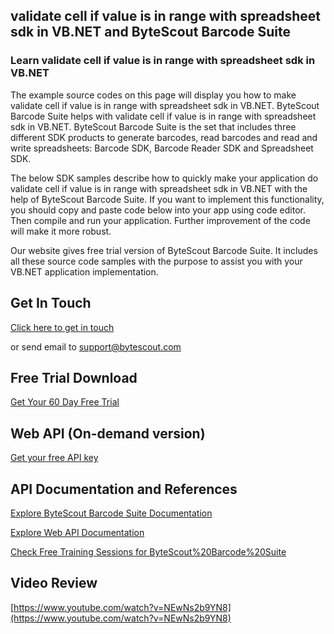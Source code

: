 ## validate cell if value is in range with spreadsheet sdk in VB.NET and ByteScout Barcode Suite

### Learn validate cell if value is in range with spreadsheet sdk in VB.NET

The example source codes on this page will display you how to make validate cell if value is in range with spreadsheet sdk in VB.NET. ByteScout Barcode Suite helps with validate cell if value is in range with spreadsheet sdk in VB.NET. ByteScout Barcode Suite is the set that includes three different SDK products to generate barcodes, read barcodes and read and write spreadsheets: Barcode SDK, Barcode Reader SDK and Spreadsheet SDK.

The below SDK samples describe how to quickly make your application do validate cell if value is in range with spreadsheet sdk in VB.NET with the help of ByteScout Barcode Suite. If you want to implement this functionality, you should copy and paste code below into your app using code editor. Then compile and run your application. Further improvement of the code will make it more robust.

Our website gives free trial version of ByteScout Barcode Suite. It includes all these source code samples with the purpose to assist you with your VB.NET application implementation.

## Get In Touch

[Click here to get in touch](https://bytescout.zendesk.com/hc/en-us/requests/new?subject=ByteScout%20Barcode%20Suite%20Question)

or send email to [support@bytescout.com](mailto:support@bytescout.com?subject=ByteScout%20Barcode%20Suite%20Question) 

## Free Trial Download

[Get Your 60 Day Free Trial](https://bytescout.com/download/web-installer?utm_source=github-readme)

## Web API (On-demand version)

[Get your free API key](https://pdf.co/documentation/api?utm_source=github-readme)

## API Documentation and References

[Explore ByteScout Barcode Suite Documentation](https://bytescout.com/documentation/index.html?utm_source=github-readme)

[Explore Web API Documentation](https://pdf.co/documentation/api?utm_source=github-readme)

[Check Free Training Sessions for ByteScout%20Barcode%20Suite](https://academy.bytescout.com/)

## Video Review

[https://www.youtube.com/watch?v=NEwNs2b9YN8](https://www.youtube.com/watch?v=NEwNs2b9YN8)
